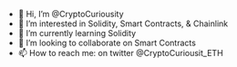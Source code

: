 - 👋 Hi, I’m @CryptoCuriousity
- 👀 I’m interested in Solidity, Smart Contracts, & Chainlink
- 🌱 I’m currently learning Solidity
- 💞️ I’m looking to collaborate on Smart Contracts
- 📫 How to reach me: on twitter @CryptoCuriousit_ETH

<!---
CryptoCuriousity/CryptoCuriousity is a ✨ special ✨ repository because its `README.md` (this file) appears on your GitHub profile.
You can click the Preview link to take a look at your changes.
--->
